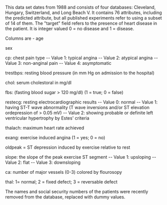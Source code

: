 This data set dates from 1988 and consists of four databases: Cleveland, Hungary, Switzerland, and Long Beach V. It contains 76 attributes, including the predicted attribute, but all published experiments refer to using a subset of 14 of them. The "target" field refers to the presence of heart disease in the patient. It is integer valued 0 = no disease and 1 = disease.

Columns are - 
age

sex

cp: chest pain type
-- Value 1: typical angina
-- Value 2: atypical angina
-- Value 3: non-anginal pain
-- Value 4: asymptomatic

trestbps: resting blood pressure (in mm Hg on admission to the hospital)

chol: serum cholestoral in mg/dl

fbs: (fasting blood sugar > 120 mg/dl) (1 = true; 0 = false)

restecg: resting electrocardiographic results
-- Value 0: normal
-- Value 1: having ST-T wave abnormality (T wave inversions and/or ST elevation ordepression    of > 0.05 mV)
-- Value 2: showing probable or definite left ventricular hypertrophy by Estes' criteria

thalach: maximum heart rate achieved

exang: exercise induced angina (1 = yes; 0 = no)

oldpeak = ST depression induced by exercise relative to rest

slope: the slope of the peak exercise ST segment
-- Value 1: upsloping
-- Value 2: flat
-- Value 3: downsloping

ca: number of major vessels (0-3) colored by flourosopy

thal: 1= normal; 2 = fixed defect; 3 = reversable defect

The names and social security numbers of the patients were recently removed from the database, replaced with dummy values.